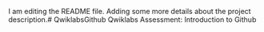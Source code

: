 I am editing the README file. Adding some more details about the project description.# QwiklabsGithub
Qwiklabs Assessment: Introduction to Github
